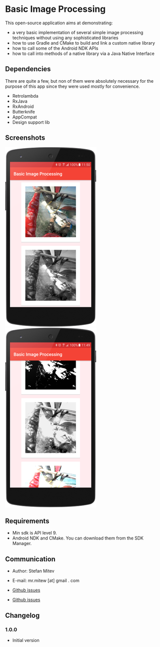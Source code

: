 Basic Image Processing
===========================

This open-source application aims at demonstrating:
* a very basic implementation of several simple image processing techniques without using any sophisticated libraries
* how to use Gradle and CMake to build and link a custom native library
* how to call some of the Android NDK APIs
* how to call into methods of a native library via a Java Native Interface

## Dependencies
There are quite a few, but non of them were absolutely necessary for the purpose of this app since they were used mostly for convenience.
* Retrolambda
* RxJava
* RxAndroid
* Butterknife
* AppCompat
* Design support lib

## Screenshots
![one.png](https://github.com/mrmitew/Basic-Image-Processing/blob/master/design/one.png) ![two.png](https://github.com/mrmitew/Basic-Image-Processing/blob/master/design/two.png)

## Requirements
* Min sdk is API level 9.
* Android NDK and CMake. You can download them from the SDK Manager.

## Communication
* Author: Stefan Mitev
* E-mail: mr.mitew [at] gmail . com
* [Github issues](https://github.com/mrmitew/Basic-Image-Processing/issues)

* [Github issues](https://github.com/mrmitew/BasicImageProcessing/issues)

## Changelog
### 1.0.0
* Initial version